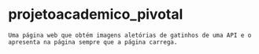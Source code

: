 # projetoacademico_pivotal
```
Uma página web que obtém imagens aletórias de gatinhos de uma API e o apresenta na página sempre que a página carrega.
```